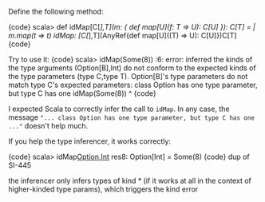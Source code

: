 Define the following method:

{code}
scala> def idMap[C[_],T](m: { def map[U](f: T => U): C[U] }): C[T] = 
     |   m.map(t => t)
idMap: [C[_],T](AnyRef{def map[U]((T) => U): C[U]})C[T]
{code}

Try to use it:
{code}
scala> idMap(Some(8))
<console>:6: error: inferred the kinds of the type arguments (Option[B],Int) do not conform to the expected kinds of the type parameters (type C,type T).
Option[B]'s type parameters do not match type C's expected parameters: class Option has one type parameter, but type C has one
       idMap(Some(8))
       ^
{code}

I expected Scala to correctly infer the call to `idMap`. In any case, the message `"... class Option has one type parameter, but type C has one ..."` doesn't help much.

If you help the type inferencer, it works correctly:

{code}
scala> idMap[Option,Int](Some(8))
res8: Option[Int] = Some(8)
{code}
dup of SI-445

the inferencer only infers types of kind * (if it works at all in the context of higher-kinded type params), which triggers the kind error
